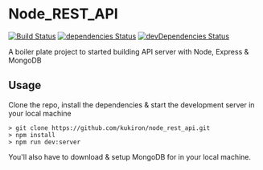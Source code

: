 # Node_REST_API

[![Build Status](https://travis-ci.org/kukiron/node_rest_api.svg?branch=master)](https://travis-ci.org/kukiron/node_rest_api) [![dependencies Status](https://david-dm.org/kukiron/rest_api_boilerplate/status.svg)](https://david-dm.org/kukiron/node_rest_api) [![devDependencies Status](https://david-dm.org/kukiron/rest_api_boilerplate/dev-status.svg)](https://david-dm.org/kukiron/node_rest_api?type=dev)

A boiler plate project to started building API server with Node, Express & MongoDB

## Usage

Clone the repo, install the dependencies & start the development server in your local machine

```shell
> git clone https://github.com/kukiron/node_rest_api.git
> npm install
> npm run dev:server
```

You'll also have to download & setup MongoDB for in your local machine.
